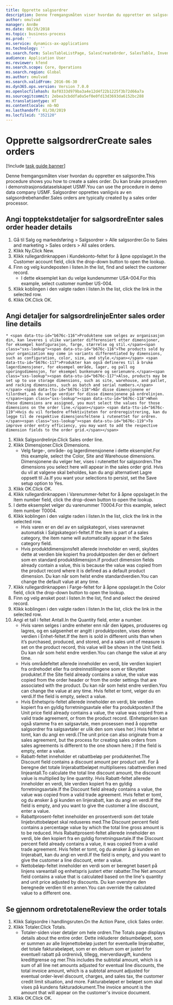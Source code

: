 ```yaml
---
title: Opprette salgsordrer
description: Denne fremgangsmåten viser hvordan du oppretter en salgsordre.
author: omulvad
manager: AnnBe
ms.date: 08/29/2018
ms.topic: business-process
ms.prod: ''
ms.service: dynamics-ax-applications
ms.technology: ''
ms.search.form: SalesTableListPage, SalesCreateOrder, SalesTable, InventDimParmFixed, InventProductDimensionLookup, SalesTotals
audience: Application User
ms.reviewer: kfend
ms.search.scope: Core, Operations
ms.search.region: Global
ms.author: omulvad
ms.search.validFrom: 2016-06-30
ms.dyn365.ops.version: Version 7.0.0
ms.openlocfilehash: 8af0333d979ba3a4e12d4f22b1225f3b72d66a7a
ms.sourcegitcommit: 2ebea3cbddfa0a5ef0e0fd13d3693da6152bc288
ms.translationtype: HT
ms.contentlocale: nb-NO
ms.lasthandoff: 01/30/2019
ms.locfileid: "352120"
---
```

# <a name="create-sales-orders"></a><span data-ttu-id="b676c-103">Opprette salgsordrer</span><span class="sxs-lookup"><span data-stu-id="b676c-103">Create sales orders</span></span>

[!include [task guide banner](../../includes/task-guide-banner.md)]

<span data-ttu-id="b676c-104">Denne fremgangsmåten viser hvordan du oppretter en salgsordre.</span><span class="sxs-lookup"><span data-stu-id="b676c-104">This procedure shows you how to create a sales order.</span></span> <span data-ttu-id="b676c-105">Du kan bruke prosedyren i demonstrasjonsdataselskapet USMF.</span><span class="sxs-lookup"><span data-stu-id="b676c-105">You can use the procedure in demo data company USMF.</span></span> <span data-ttu-id="b676c-106">Salgsordrer opprettes vanligvis av en salgsordrebehandler.</span><span class="sxs-lookup"><span data-stu-id="b676c-106">Sales orders are typically created by a sales order processor.</span></span> 




## <a name="enter-sales-order-header-details"></a><span data-ttu-id="b676c-107">Angi topptekstdetaljer for salgsordre</span><span class="sxs-lookup"><span data-stu-id="b676c-107">Enter sales order header details</span></span>
1. <span data-ttu-id="b676c-108">Gå til Salg og markedsføring > Salgsordrer > Alle salgsordrer.</span><span class="sxs-lookup"><span data-stu-id="b676c-108">Go to Sales and marketing > Sales orders > All sales orders.</span></span>
2. <span data-ttu-id="b676c-109">Klikk Ny.</span><span class="sxs-lookup"><span data-stu-id="b676c-109">Click New.</span></span>
3. <span data-ttu-id="b676c-110">Klikk rullegardinknappen i Kundekonto-feltet for å åpne oppslaget.</span><span class="sxs-lookup"><span data-stu-id="b676c-110">In the Customer account field, click the drop-down button to open the lookup.</span></span>
4. <span data-ttu-id="b676c-111">Finn og velg kundeposten i listen.</span><span class="sxs-lookup"><span data-stu-id="b676c-111">In the list, find and select the customer record.</span></span>
    * <span data-ttu-id="b676c-112">I dette eksemplet kan du velge kundenummer USA-004.</span><span class="sxs-lookup"><span data-stu-id="b676c-112">For this example, select customer number US-004.</span></span>  
5. <span data-ttu-id="b676c-113">Klikk koblingen i den valgte raden i listen.</span><span class="sxs-lookup"><span data-stu-id="b676c-113">In the list, click the link in the selected row.</span></span>
6. <span data-ttu-id="b676c-114">Klikk OK.</span><span class="sxs-lookup"><span data-stu-id="b676c-114">Click OK.</span></span>

## <a name="enter-sales-order-line-details"></a><span data-ttu-id="b676c-115">Angi detaljer for salgsordrelinje</span><span class="sxs-lookup"><span data-stu-id="b676c-115">Enter sales order line details</span></span>
    * <span data-ttu-id="b676c-116">Produktene som selges av organisasjon din, kan leveres i ulike varianter differensiert etter dimensjoner, for eksempel konfigurasjon, farge, størrelse og stil.</span><span class="sxs-lookup"><span data-stu-id="b676c-116">The products sold by your organization may come in variants differentiated by dimensions, such as configuration, color, size, and style.</span></span> <span data-ttu-id="b676c-117">Produkter kan også defineres til å bruke lagerdimensjoner, for eksempel område, lager, og pall og sporingsdimensjon, for eksempel bunkenumre og serienumre.</span><span class="sxs-lookup"><span data-stu-id="b676c-117">Also, products may be set up to use storage dimensions, such as site, warehouse, and pallet, and racking dimensions, such as batch and serial numbers.</span></span> <span data-ttu-id="b676c-118">Når disse dimensjonene er tilordnet, må du velge verdier for disse dimensjonene på ordrelinjen.</span><span class="sxs-lookup"><span data-stu-id="b676c-118">When these dimensions are assigned, you must select the values for those dimensions on the order line.</span></span> <span data-ttu-id="b676c-119">Hvis du vil forbedre effektiviteten for ordreregistrering, kan du legge til de respektive dimensjonsfeltene i rutenettet for ordren.</span><span class="sxs-lookup"><span data-stu-id="b676c-119">To improve order entry efficiency, you may want to add the respective dimension fields to the order grid.</span></span>  
1. <span data-ttu-id="b676c-120">Klikk Salgsordrelinje.</span><span class="sxs-lookup"><span data-stu-id="b676c-120">Click Sales order line.</span></span>
2. <span data-ttu-id="b676c-121">Klikk Dimensjoner.</span><span class="sxs-lookup"><span data-stu-id="b676c-121">Click Dimensions.</span></span>
    * <span data-ttu-id="b676c-122">Velg farge-, område- og lagerdimensjonene i dette eksemplet.</span><span class="sxs-lookup"><span data-stu-id="b676c-122">For this example, select the Color, Site and Warehouse dimensions.</span></span> <span data-ttu-id="b676c-123">Dimensjonene du velger her, vises i rutenettet for salgsordren.</span><span class="sxs-lookup"><span data-stu-id="b676c-123">The dimensions you select here will appear in the sales order grid.</span></span> <span data-ttu-id="b676c-124">Hvis du vil at valgene skal beholdes, kan du angi alternativet Lagre oppsett til Ja.</span><span class="sxs-lookup"><span data-stu-id="b676c-124">If you want your selections to persist, set the Save setup option to Yes.</span></span>   
3. <span data-ttu-id="b676c-125">Klikk OK.</span><span class="sxs-lookup"><span data-stu-id="b676c-125">Click OK.</span></span>
4. <span data-ttu-id="b676c-126">Klikk rullegardinknappen i Varenummer-feltet for å åpne oppslaget.</span><span class="sxs-lookup"><span data-stu-id="b676c-126">In the Item number field, click the drop-down button to open the lookup.</span></span>
5. <span data-ttu-id="b676c-127">I dette eksemplet velger du varenummer T0004.</span><span class="sxs-lookup"><span data-stu-id="b676c-127">For this example, select item number T0004.</span></span>
6. <span data-ttu-id="b676c-128">Klikk koblingen i den valgte raden i listen.</span><span class="sxs-lookup"><span data-stu-id="b676c-128">In the list, click the link in the selected row.</span></span>
    * <span data-ttu-id="b676c-129">Hvis varen er en del av en salgskategori, vises varenavnet automatisk i Salgskategori-feltet.</span><span class="sxs-lookup"><span data-stu-id="b676c-129">If the item is part of a sales category, the item name will automatically appear in the Sales category field.</span></span>  
    * <span data-ttu-id="b676c-130">Hvis produktdimensjonsfelt allerede inneholder en verdi, skyldes dette at verdien ble kopiert fra produktposten der den er definert som en standard produktdimensjon.</span><span class="sxs-lookup"><span data-stu-id="b676c-130">If product dimension fields already contain a value, this is because the value was copied from the product record where it is defined as a default product dimension.</span></span> <span data-ttu-id="b676c-131">Du kan når som helst endre standardverdien.</span><span class="sxs-lookup"><span data-stu-id="b676c-131">You can change the default value at any time.</span></span>   
7. <span data-ttu-id="b676c-132">Klikk rullegardinknappen i Farge-feltet for å åpne oppslaget.</span><span class="sxs-lookup"><span data-stu-id="b676c-132">In the Color field, click the drop-down button to open the lookup.</span></span>
8. <span data-ttu-id="b676c-133">Finn og velg ønsket post i listen.</span><span class="sxs-lookup"><span data-stu-id="b676c-133">In the list, find and select the desired record.</span></span>
9. <span data-ttu-id="b676c-134">Klikk koblingen i den valgte raden i listen.</span><span class="sxs-lookup"><span data-stu-id="b676c-134">In the list, click the link in the selected row.</span></span>
10. <span data-ttu-id="b676c-135">Angi et tall i feltet Antall.</span><span class="sxs-lookup"><span data-stu-id="b676c-135">In the Quantity field, enter a number.</span></span>
    * <span data-ttu-id="b676c-136">Hvis varen selges i andre enheter enn når den kjøpes, produseres og lagres, og en salgsenhet er angitt i produktposten, vises denne verdien i Enhet-feltet.</span><span class="sxs-lookup"><span data-stu-id="b676c-136">If the item is sold in different units than when it’s purchased, produced, and stored, and a sales unit of measure is set on the product record, this value will be shown in the Unit field.</span></span> <span data-ttu-id="b676c-137">Du kan når som helst endre verdien.</span><span class="sxs-lookup"><span data-stu-id="b676c-137">You can change the value at any time.</span></span>   
    * <span data-ttu-id="b676c-138">Hvis områdefeltet allerede inneholder en verdi, ble verdien kopiert fra ordrehodet eller fra ordreinnstillingene som er tilknyttet produktet.</span><span class="sxs-lookup"><span data-stu-id="b676c-138">If the Site field already contains a value, the value was copied from the order header or from the order settings that are associated with the product.</span></span> <span data-ttu-id="b676c-139">Du kan når som helst endre verdien.</span><span class="sxs-lookup"><span data-stu-id="b676c-139">You can change the value at any time.</span></span> <span data-ttu-id="b676c-140">Hvis feltet er tomt, velger du en verdi.</span><span class="sxs-lookup"><span data-stu-id="b676c-140">If the field is empty, select a value.</span></span>   
    * <span data-ttu-id="b676c-141">Hvis Enhetspris-feltet allerede inneholder en verdi, ble verdien kopiert fra en gyldig forretningsavtale eller fra produktposten.</span><span class="sxs-lookup"><span data-stu-id="b676c-141">If the Unit price field already contains a value, the value was copied from a valid trade agreement, or from the product record.</span></span> <span data-ttu-id="b676c-142">(Enhetsprisen kan også stamme fra en salgsavtale, men prosessen med å opprette salgsordrer fra salgsavtaler er ulik den som vises her.) Hvis feltet er tomt, kan du angi en verdi.</span><span class="sxs-lookup"><span data-stu-id="b676c-142">(The unit price can also originate from a sales agreement, but the process for creating sales orders from sales agreements is different to the one shown here.) If the field is empty, enter a value.</span></span>   
    * <span data-ttu-id="b676c-143">Rabatt-feltet inneholder et rabattbeløp per produktenhet.</span><span class="sxs-lookup"><span data-stu-id="b676c-143">The Discount field contains a discount amount per product unit.</span></span> <span data-ttu-id="b676c-144">For å beregne det totale linjerabattbeløpet multipliseres rabattverdien med linjeantall.</span><span class="sxs-lookup"><span data-stu-id="b676c-144">To calculate the total line discount amount, the discount value is multiplied by line quantity.</span></span>    <span data-ttu-id="b676c-145">Hvis Rabatt-feltet allerede inneholder en verdi, ble verdien kopiert fra en gyldig forretningsavtale.</span><span class="sxs-lookup"><span data-stu-id="b676c-145">If the Discount field already contains a value, the value was copied from a valid trade agreement.</span></span> <span data-ttu-id="b676c-146">Hvis feltet er tomt, og du ønsker å gi kunden en linjerabatt, kan du angi en verdi.</span><span class="sxs-lookup"><span data-stu-id="b676c-146">If the field is empty, and you want to give the customer a line discount, enter a value.</span></span>  
    * <span data-ttu-id="b676c-147">Rabattprosent-feltet inneholder en prosentverdi som det totale linjebruttobeløpet skal reduseres med.</span><span class="sxs-lookup"><span data-stu-id="b676c-147">The Discount percent field contains a percentage value by which the total line gross amount is to be reduced.</span></span>  <span data-ttu-id="b676c-148">Hvis Rabattprosent-feltet allerede inneholder en verdi, ble den kopiert fra en gyldig forretningsavtale.</span><span class="sxs-lookup"><span data-stu-id="b676c-148">If the Discount percent field already contains a value, it was copied from a valid trade agreement.</span></span> <span data-ttu-id="b676c-149">Hvis feltet er tomt, og du ønsker å gi kunden en linjerabatt, kan du angi en verdi.</span><span class="sxs-lookup"><span data-stu-id="b676c-149">If the field is empty, and you want to give the customer a line discount, enter a value.</span></span>  
    * <span data-ttu-id="b676c-150">Nettobeløp-feltet inneholder en verdi som er beregnet basert på linjens vareantall og enhetspris justert etter rabatter.</span><span class="sxs-lookup"><span data-stu-id="b676c-150">The Net amount field contains a value that is calculated based on the line's quantity and unit price adjusted by discounts.</span></span>  <span data-ttu-id="b676c-151">Du kan overstyre den beregnede verdien til en annen.</span><span class="sxs-lookup"><span data-stu-id="b676c-151">You can override the calculated value to a different one.</span></span>  

## <a name="review-the-order-totals"></a><span data-ttu-id="b676c-152">Se gjennom ordretotalene</span><span class="sxs-lookup"><span data-stu-id="b676c-152">Review the order totals</span></span>
1. <span data-ttu-id="b676c-153">Klikk Salgsordre i handlingsruten.</span><span class="sxs-lookup"><span data-stu-id="b676c-153">On the Action Pane, click Sales order.</span></span>
2. <span data-ttu-id="b676c-154">Klikk Totaler.</span><span class="sxs-lookup"><span data-stu-id="b676c-154">Click Totals.</span></span>
    * <span data-ttu-id="b676c-155">Totaler-siden viser detaljer om hele ordren.</span><span class="sxs-lookup"><span data-stu-id="b676c-155">The Totals page displays details about the entire order.</span></span> <span data-ttu-id="b676c-156">Dette inkluderer delsumbeløpet, som er summen av alle linjenettobeløp justert for eventuelle linjerabatter, det totale fakturabeløpet, som er en delsum som er justert for eventuell rabatt på ordrenivå, tillegg, merverdiavgift, kundens kredittgrense og mer.</span><span class="sxs-lookup"><span data-stu-id="b676c-156">This includes the subtotal amount, which is a sum of all line net amounts adjusted for eventual line discounts, the total invoice amount, which is a subtotal amount adjusted for eventual order-level discount, charges, and sales tax, the customer credit limit situation, and more.</span></span>  <span data-ttu-id="b676c-157">Fakturabeløpet er beløpet som skal vises på kundens fakturadokument.</span><span class="sxs-lookup"><span data-stu-id="b676c-157">The invoice amount is the amount that will appear on the customer's invoice document.</span></span>  
3. <span data-ttu-id="b676c-158">Klikk OK.</span><span class="sxs-lookup"><span data-stu-id="b676c-158">Click OK.</span></span>

